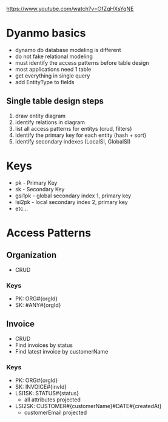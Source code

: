 https://www.youtube.com/watch?v=OfZgHXsYqNE

# Dyanmo basics
- dynamo db database modeling is different
- do not fake relational modeling
- must identify the access patterns before table design
- most applications need 1 table
- get everything in single query
- add EntityType to fields

## Single table design steps
1. draw entity diagram
2. identify relations in diagram
3. list all access patterns for entitys (crud, filters)
4. identify the primary key for each entity (hash + sort)
5. identify secondary indexes (LocalSI, GlobalSI)

# Keys
- pk - Primary Key
- sk - Secondary Key
- gsi1pk - global secondary index 1, primary key
- lsi2pk - local secondary index 2, primary key
- etc...

# Access Patterns

## Organization
- CRUD

### Keys
- PK: ORG#{orgId}
- SK: #ANY#{orgId}

## Invoice
- CRUD
- Find invoices by status
- Find latest invoice by customerName

### Keys
- PK: ORG#{orgId}
- SK: INVOICE#{invId}
- LSI1SK: STATUS#{status}
    - all attributes projected
- LSI2SK: CUSTOMER#{customerName}#DATE#{createdAt}
    - customerEmail projected


